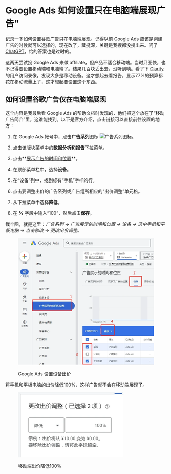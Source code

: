 # Google Ads 如何设置只在电脑端展现广告"


记录一下如何设置谷歌广告只在电脑端展现。记得以前 Google Ads 应该是创建广告的时候就可以选择的，现在改了，藏挺深，关键是我搜都没搜出来。问了 [ChatGPT](/tag/chatgpt)，给的答案也是过时的。

这两天尝试投 Google Ads 来做 affiliate，但产品不适合移动端。当时只图快，也不记得要设置移动端和电脑端了。结果几百块丢出去，没听到响。看了下 [Clarity](https://kerrynotes.com/clarity-installation-tutorial/) 的用户访问录像，发现大多是移动设备。这才想起去看报告，显示77%的预算都花在移动流量上了，这才想起要设置这个东西。

## 如何设置谷歌广告仅在电脑端展现

这个内容是我最后看 Google Ads 的帮助文档时发现的，他们把这个放在了“移动广告简介”里，这谁能找到。以下是官方介绍，点击链接可以直接前往设置的地方：

1. 在 Google Ads 帐号中，点击**广告系列**图标 ![广告系列图标](https://lh3.googleusercontent.com/PYU3UjHzepAdY-dWS9ObIzq9WgLGS0SZeJS1hQ0Be3fxCIUQZaWCrR4HoYqriXSEbQ=w40)。

3. 点击该版块菜单中的**数据分析和报告**下拉菜单。

5. 点击**[展示广告的时间和位置](https://ads.google.com/aw/adschedule/dayandhour)**。

7. 在顶部菜单栏中，选择**设备**。

9. 在“设备”列中，找到标有“手机”字样的行。

11. 点击要调整出价的广告系列或广告组所相应的“出价调整”单元格。

13. 从下拉菜单中选择**降低**。

15. 在 **%** 字段中输入“100”，然后点击**保存**。

截个图，就是这里：_广告系列 → 广告展示的时间和位置 → 设备 → 选中手机和平板电脑 → 点击修改 → 更改出价调整。_

<figure>

[![](images/google-ads-set-device.webp)](https://kerrynotes.com/wp-content/uploads/2024/10/google-ads-set-device.webp)

<figcaption>

Google Ads 设置设备出价

</figcaption>

</figure>

将手机和平板电脑的出价降低100%，这样广告就不会在移动端展现了。

<figure>

![](images/set-bid-price-to-decrease-100.webp)

<figcaption>

移动端出价降低100%

</figcaption>

</figure>
